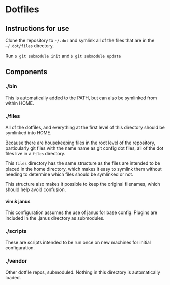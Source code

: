 # Dotfiles

## Instructions for use

Clone the repository to `~/.dot` and symlink all of the files that are
in the `~/.dot/files` directory.

Run `$ git submodule init` and `$ git submodule update`

## Components

### ./bin

This is automatically added to the PATH, but can also be symlinked from
within HOME.

### ./files

All of the dotfiles, and everything at the first level of this directory
should be symlinked into HOME.

Because there are housekeeping files in the root level of the
repository, particularly git files with the name name as git config
dot files, all of the dot files live in a `files` directory.

This `files` directory has the same structure as the files are intended
to be placed in the home directory, which makes it easy to symlink them
without needing to determine which files should be symlinked or not.

This structure also makes it possible to keep the original filenames, which
should help avoid confusion.

#### vim & janus

This configuration assumes the use of janus for base config. Plugins are
included in the .janus directory as submodules.

### ./scripts

These are scripts intended to be run once on new machines for initial
configuration.

### ./vendor

Other dotfile repos, submoduled. Nothing in this directory is
automatically loaded.
